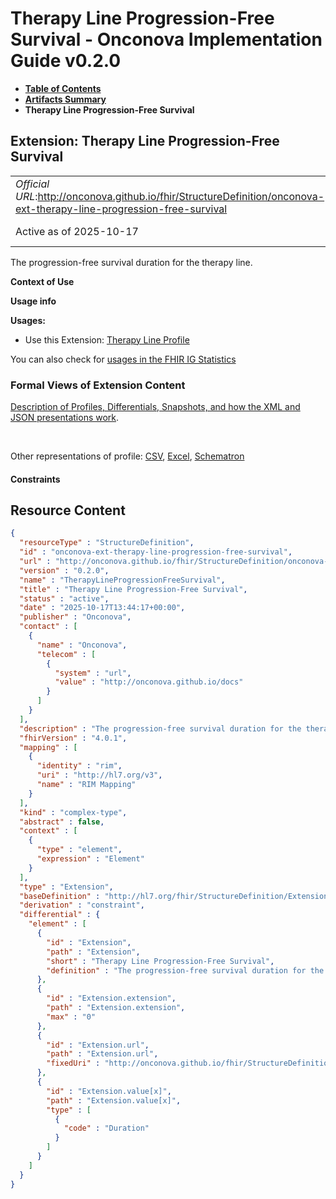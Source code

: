 # Therapy Line Progression-Free Survival - Onconova Implementation Guide v0.2.0

* [**Table of Contents**](toc.md)
* [**Artifacts Summary**](artifacts.md)
* **Therapy Line Progression-Free Survival**

## Extension: Therapy Line Progression-Free Survival 

| | |
| :--- | :--- |
| *Official URL*:http://onconova.github.io/fhir/StructureDefinition/onconova-ext-therapy-line-progression-free-survival | *Version*:0.2.0 |
| Active as of 2025-10-17 | *Computable Name*:TherapyLineProgressionFreeSurvival |

The progression-free survival duration for the therapy line.

**Context of Use**

**Usage info**

**Usages:**

* Use this Extension: [Therapy Line Profile](StructureDefinition-onconova-therapy-line.md)

You can also check for [usages in the FHIR IG Statistics](https://packages2.fhir.org/xig/onconova.fhir|current/StructureDefinition/onconova-ext-therapy-line-progression-free-survival)

### Formal Views of Extension Content

 [Description of Profiles, Differentials, Snapshots, and how the XML and JSON presentations work](http://build.fhir.org/ig/FHIR/ig-guidance/readingIgs.html#structure-definitions). 

 

Other representations of profile: [CSV](StructureDefinition-onconova-ext-therapy-line-progression-free-survival.csv), [Excel](StructureDefinition-onconova-ext-therapy-line-progression-free-survival.xlsx), [Schematron](StructureDefinition-onconova-ext-therapy-line-progression-free-survival.sch) 

#### Constraints



## Resource Content

```json
{
  "resourceType" : "StructureDefinition",
  "id" : "onconova-ext-therapy-line-progression-free-survival",
  "url" : "http://onconova.github.io/fhir/StructureDefinition/onconova-ext-therapy-line-progression-free-survival",
  "version" : "0.2.0",
  "name" : "TherapyLineProgressionFreeSurvival",
  "title" : "Therapy Line Progression-Free Survival",
  "status" : "active",
  "date" : "2025-10-17T13:44:17+00:00",
  "publisher" : "Onconova",
  "contact" : [
    {
      "name" : "Onconova",
      "telecom" : [
        {
          "system" : "url",
          "value" : "http://onconova.github.io/docs"
        }
      ]
    }
  ],
  "description" : "The progression-free survival duration for the therapy line.",
  "fhirVersion" : "4.0.1",
  "mapping" : [
    {
      "identity" : "rim",
      "uri" : "http://hl7.org/v3",
      "name" : "RIM Mapping"
    }
  ],
  "kind" : "complex-type",
  "abstract" : false,
  "context" : [
    {
      "type" : "element",
      "expression" : "Element"
    }
  ],
  "type" : "Extension",
  "baseDefinition" : "http://hl7.org/fhir/StructureDefinition/Extension|4.0.1",
  "derivation" : "constraint",
  "differential" : {
    "element" : [
      {
        "id" : "Extension",
        "path" : "Extension",
        "short" : "Therapy Line Progression-Free Survival",
        "definition" : "The progression-free survival duration for the therapy line."
      },
      {
        "id" : "Extension.extension",
        "path" : "Extension.extension",
        "max" : "0"
      },
      {
        "id" : "Extension.url",
        "path" : "Extension.url",
        "fixedUri" : "http://onconova.github.io/fhir/StructureDefinition/onconova-ext-therapy-line-progression-free-survival"
      },
      {
        "id" : "Extension.value[x]",
        "path" : "Extension.value[x]",
        "type" : [
          {
            "code" : "Duration"
          }
        ]
      }
    ]
  }
}

```
